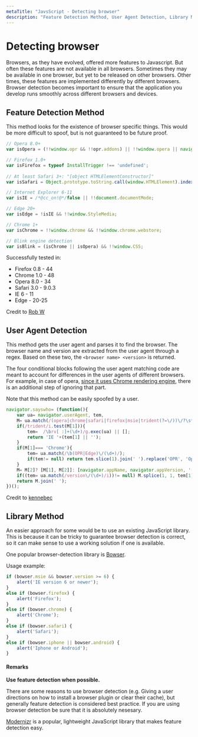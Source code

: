 ```yaml
---
metaTitle: "JavsScript - Detecting browser"
description: "Feature Detection Method, User Agent Detection, Library Method"
---
```


# Detecting browser


Browsers, as they have evolved, offered more features to Javascript. But often these features are not available in all browsers. Sometimes they may be available in one browser, but yet to be released on other browsers. Other times, these features are implemented differently by different browsers. Browser detection becomes important to ensure that the application you develop runs smoothly across different browsers and devices.



## Feature Detection Method


This method looks for the existence of browser specific things. This would be more difficult to spoof, but is not guaranteed to be future proof.

```js
// Opera 8.0+
var isOpera = (!!window.opr && !!opr.addons) || !!window.opera || navigator.userAgent.indexOf(' OPR/') >= 0;

// Firefox 1.0+
var isFirefox = typeof InstallTrigger !== 'undefined';
    
// At least Safari 3+: "[object HTMLElementConstructor]"
var isSafari = Object.prototype.toString.call(window.HTMLElement).indexOf('Constructor') > 0;

// Internet Explorer 6-11
var isIE = /*@cc_on!@*/false || !!document.documentMode;

// Edge 20+
var isEdge = !isIE && !!window.StyleMedia;

// Chrome 1+
var isChrome = !!window.chrome && !!window.chrome.webstore;

// Blink engine detection
var isBlink = (isChrome || isOpera) && !!window.CSS;

```

Successfully tested in:

- Firefox 0.8 - 44
- Chrome 1.0 - 48
- Opera 8.0 - 34
- Safari 3.0 - 9.0.3
- IE 6 - 11
- Edge - 20-25

Credit to [Rob W](http://stackoverflow.com/a/9851769/6194193)



## User Agent Detection


This method gets the user agent and parses it to find the browser. The browser name and version are extracted from the user agent through a regex. Based on these two, the `<browser name> <version>` is returned.

The four conditional blocks following the user agent matching code are meant to account for differences in the user agents of different browsers. For example, in case of opera, [since it uses Chrome rendering engine](https://stackoverflow.com/a/17436191/5894241), there is an additional step of ignoring that part.

Note that this method can be easily spoofed by a user.

```js
navigator.sayswho= (function(){
    var ua= navigator.userAgent, tem,
    M= ua.match(/(opera|chrome|safari|firefox|msie|trident(?=\/))\/?\s*(\d+)/i) || [];
    if(/trident/i.test(M[1])){
        tem=  /\brv[ :]+(\d+)/g.exec(ua) || [];
        return 'IE '+(tem[1] || '');
    }
    if(M[1]=== 'Chrome'){
        tem= ua.match(/\b(OPR|Edge)\/(\d+)/);
        if(tem!= null) return tem.slice(1).join(' ').replace('OPR', 'Opera');
    }
    M= M[2]? [M[1], M[2]]: [navigator.appName, navigator.appVersion, '-?'];
    if((tem= ua.match(/version\/(\d+)/i))!= null) M.splice(1, 1, tem[1]);
    return M.join(' ');
})();

```

Credit to [kennebec](http://stackoverflow.com/a/2401861/6194193)



## Library Method


An easier approach for some would be to use an existing JavaScript library. This is because it can be tricky to guarantee browser detection is correct, so it can make sense to use a working solution if one is available.

One popular browser-detection library is [Bowser](https://github.com/ded/bowser).

Usage example:

```js
if (bowser.msie && bowser.version >= 6) {
    alert('IE version 6 or newer');
}
else if (bowser.firefox) {
    alert('Firefox');
}    
else if (bowser.chrome) {
    alert('Chrome');
}
else if (bowser.safari) {
    alert('Safari');
}
else if (bowser.iphone || bowser.android) {
    alert('Iphone or Android');
}

```



#### Remarks


**Use feature detection when possible.**

There are some reasons to use browser detection (e.g. Giving a user directions on how to install a browser plugin or clear their cache), but generally feature detection is considered best practice. If you are using browser detection be sure that it is absolutely nesesary.

[Modernizr](https://github.com/Modernizr/Modernizr) is a popular, lightweight JavaScript library that makes feature detection easy.

